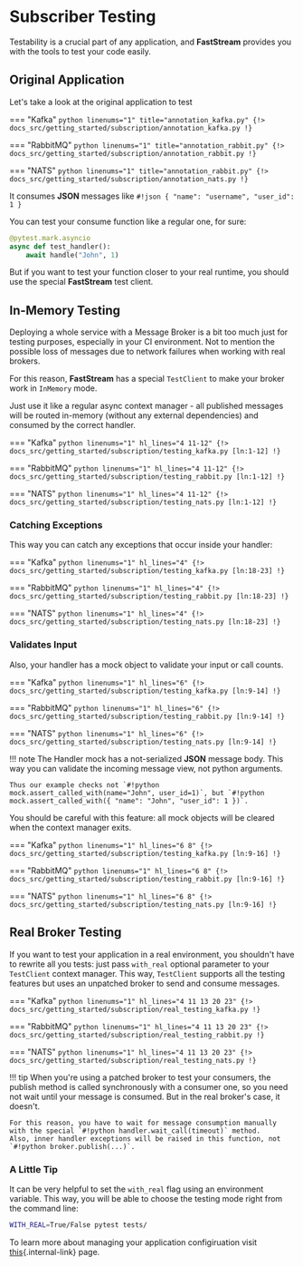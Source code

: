 # Subscriber Testing

Testability is a crucial part of any application, and **FastStream** provides you with the tools to test your code easily.

## Original Application

Let's take a look at the original application to test

=== "Kafka"
    ```python linenums="1" title="annotation_kafka.py"
    {!> docs_src/getting_started/subscription/annotation_kafka.py !}
    ```

=== "RabbitMQ"
    ```python linenums="1" title="annotation_rabbit.py"
    {!> docs_src/getting_started/subscription/annotation_rabbit.py !}
    ```

=== "NATS"
    ```python linenums="1" title="annotation_rabbit.py"
    {!> docs_src/getting_started/subscription/annotation_nats.py !}
    ```

It consumes **JSON** messages like `#!json { "name": "username", "user_id": 1 }`

You can test your consume function like a regular one, for sure:

```python
@pytest.mark.asyncio
async def test_handler():
    await handle("John", 1)
```

But if you want to test your function closer to your real runtime, you should use the special **FastStream** test client.

## In-Memory Testing

Deploying a whole service with a Message Broker is a bit too much just for testing purposes, especially in your CI environment. Not to mention the possible loss of messages due to network failures when working with real brokers.

For this reason, **FastStream** has a special `TestClient` to make your broker work in `InMemory` mode.

Just use it like a regular async context manager - all published messages will be routed in-memory (without any external dependencies) and consumed by the correct handler.

=== "Kafka"
    ```python linenums="1" hl_lines="4 11-12"
    {!> docs_src/getting_started/subscription/testing_kafka.py [ln:1-12] !}
    ```

=== "RabbitMQ"
    ```python linenums="1" hl_lines="4 11-12"
    {!> docs_src/getting_started/subscription/testing_rabbit.py [ln:1-12] !}
    ```

=== "NATS"
    ```python linenums="1" hl_lines="4 11-12"
    {!> docs_src/getting_started/subscription/testing_nats.py [ln:1-12] !}
    ```

### Catching Exceptions

This way you can catch any exceptions that occur inside your handler:

=== "Kafka"
    ```python linenums="1" hl_lines="4"
    {!> docs_src/getting_started/subscription/testing_kafka.py [ln:18-23] !}
    ```

=== "RabbitMQ"
    ```python linenums="1" hl_lines="4"
    {!> docs_src/getting_started/subscription/testing_rabbit.py [ln:18-23] !}
    ```

=== "NATS"
    ```python linenums="1" hl_lines="4"
    {!> docs_src/getting_started/subscription/testing_nats.py [ln:18-23] !}
    ```

### Validates Input

Also, your handler has a mock object to validate your input or call counts.

=== "Kafka"
    ```python linenums="1" hl_lines="6"
    {!> docs_src/getting_started/subscription/testing_kafka.py [ln:9-14] !}
    ```

=== "RabbitMQ"
    ```python linenums="1" hl_lines="6"
    {!> docs_src/getting_started/subscription/testing_rabbit.py [ln:9-14] !}
    ```

=== "NATS"
    ```python linenums="1" hl_lines="6"
    {!> docs_src/getting_started/subscription/testing_nats.py [ln:9-14] !}
    ```

!!! note
    The Handler mock has a not-serialized **JSON** message body. This way you can validate the incoming message view, not python arguments.

    Thus our example checks not `#!python mock.assert_called_with(name="John", user_id=1)`, but `#!python mock.assert_called_with({ "name": "John", "user_id": 1 })`.

You should be careful with this feature: all mock objects will be cleared when the context manager exits.

=== "Kafka"
    ```python linenums="1" hl_lines="6 8"
    {!> docs_src/getting_started/subscription/testing_kafka.py [ln:9-16] !}
    ```

=== "RabbitMQ"
    ```python linenums="1" hl_lines="6 8"
    {!> docs_src/getting_started/subscription/testing_rabbit.py [ln:9-16] !}
    ```

=== "NATS"
    ```python linenums="1" hl_lines="6 8"
    {!> docs_src/getting_started/subscription/testing_nats.py [ln:9-16] !}
    ```

## Real Broker Testing

If you want to test your application in a real environment, you shouldn't have to rewrite all you tests: just pass `with_real` optional parameter to your `TestClient` context manager. This way, `TestClient` supports all the testing features but uses an unpatched broker to send and consume messages.

=== "Kafka"
    ```python linenums="1" hl_lines="4 11 13 20 23"
    {!> docs_src/getting_started/subscription/real_testing_kafka.py !}
    ```

=== "RabbitMQ"
    ```python linenums="1" hl_lines="4 11 13 20 23"
    {!> docs_src/getting_started/subscription/real_testing_rabbit.py !}
    ```

=== "NATS"
    ```python linenums="1" hl_lines="4 11 13 20 23"
    {!> docs_src/getting_started/subscription/real_testing_nats.py !}
    ```

!!! tip
    When you're using a patched broker to test your consumers, the publish method is called synchronously with a consumer one, so you need not wait until your message is consumed. But in the real broker's case, it doesn't.

    For this reason, you have to wait for message consumption manually with the special `#!python handler.wait_call(timeout)` method.
    Also, inner handler exceptions will be raised in this function, not `#!python broker.publish(...)`.

### A Little Tip

It can be very helpful to set the `with_real` flag using an environment variable. This way, you will be able to choose the testing mode right from the command line:

```bash
WITH_REAL=True/False pytest tests/
```

To learn more about managing your application configiruation visit [this](../config/index.md){.internal-link} page.
